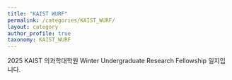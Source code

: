 ```yaml
---
title: "KAIST WURF"
permalink: /categories/KAIST_WURF/
layout: category
author_profile: true
taxonomy: KAIST_WURF
---
```


2025 KAIST 의과학대학원 Winter Undergraduate Research Fellowship 일지입니다.